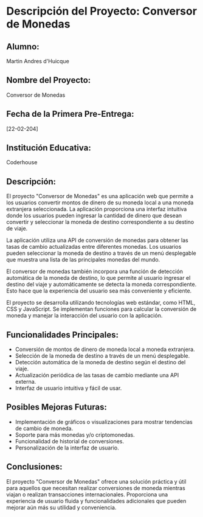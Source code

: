 # Descripción del Proyecto: Conversor de Monedas

## Alumno:
Martin Andres d'Huicque

## Nombre del Proyecto:
Conversor de Monedas

## Fecha de la Primera Pre-Entrega:
[22-02-204]

## Institución Educativa:
Coderhouse

## Descripción:
El proyecto "Conversor de Monedas" es una aplicación web que permite a los usuarios convertir montos de dinero de su moneda local a una moneda extranjera seleccionada. La aplicación proporciona una interfaz intuitiva donde los usuarios pueden ingresar la cantidad de dinero que desean convertir y seleccionar la moneda de destino correspondiente a su destino de viaje.

La aplicación utiliza una API de conversión de monedas para obtener las tasas de cambio actualizadas entre diferentes monedas. Los usuarios pueden seleccionar la moneda de destino a través de un menú desplegable que muestra una lista de las principales monedas del mundo.

El conversor de monedas también incorpora una función de detección automática de la moneda de destino, lo que permite al usuario ingresar el destino del viaje y automáticamente se detecta la moneda correspondiente. Esto hace que la experiencia del usuario sea más conveniente y eficiente.

El proyecto se desarrolla utilizando tecnologías web estándar, como HTML, CSS y JavaScript. Se implementan funciones para calcular la conversión de moneda y manejar la interacción del usuario con la aplicación.

## Funcionalidades Principales:
- Conversión de montos de dinero de moneda local a moneda extranjera.
- Selección de la moneda de destino a través de un menú desplegable.
- Detección automática de la moneda de destino según el destino del viaje.
- Actualización periódica de las tasas de cambio mediante una API externa.
- Interfaz de usuario intuitiva y fácil de usar.

## Posibles Mejoras Futuras:
- Implementación de gráficos o visualizaciones para mostrar tendencias de cambio de moneda.
- Soporte para más monedas y/o criptomonedas.
- Funcionalidad de historial de conversiones.
- Personalización de la interfaz de usuario.

## Conclusiones:
El proyecto "Conversor de Monedas" ofrece una solución práctica y útil para aquellos que necesitan realizar conversiones de moneda mientras viajan o realizan transacciones internacionales. Proporciona una experiencia de usuario fluida y funcionalidades adicionales que pueden mejorar aún más su utilidad y conveniencia.

